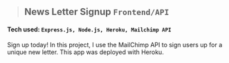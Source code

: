 > ## News Letter Signup `Frontend/API`
#### Tech used: `Express.js, Node.js, Heroku, Mailchimp API`
Sign up today! In this project, I use the MailChimp API to sign users up for a unique new letter. This app was deployed with Heroku.
